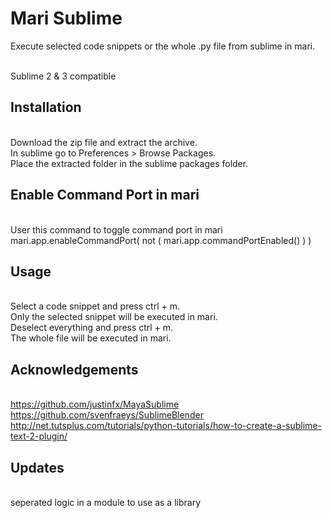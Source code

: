 # Mari Sublime #
Execute selected code snippets or the whole .py file from sublime in mari.

<br> Sublime 2 & 3 compatible

## Installation ##
<br> Download the zip file and extract the archive.
<br> In sublime go to Preferences > Browse Packages.
<br> Place the extracted folder in the sublime packages folder.

## Enable Command Port in mari ##
<br> User this command to toggle command port in mari
<br> mari.app.enableCommandPort( not ( mari.app.commandPortEnabled() ) )

## Usage ##
<br> Select a code snippet and press ctrl + m. 
<br> Only the selected snippet will be executed in mari.
<br> Deselect everything and press ctrl + m.
<br> The whole file will be executed in mari. 

## Acknowledgements ##
<br> https://github.com/justinfx/MayaSublime
<br> https://github.com/svenfraeys/SublimeBlender
<br> http://net.tutsplus.com/tutorials/python-tutorials/how-to-create-a-sublime-text-2-plugin/

## Updates ##
<br> seperated logic in a module to use as a library